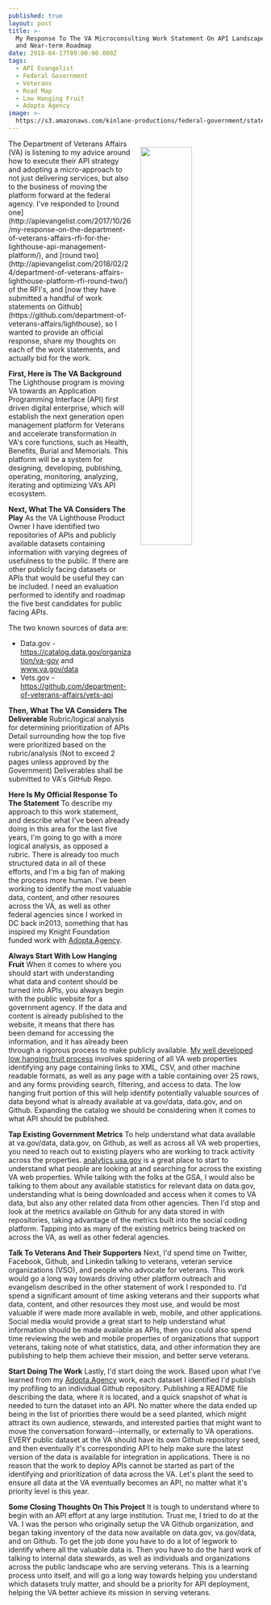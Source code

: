 ```yaml
---
published: true
layout: post
title: >-
  My Response To The VA Microconsulting Work Statement On API Landscape Analysis
  and Near-term Roadmap
date: 2018-04-17T09:00:00.000Z
tags:
  - API Evangelist
  - Federal Government
  - Veterans
  - Road Map
  - Low Hanging Fruit
  - Adopta Agency
image: >-
  https://s3.amazonaws.com/kinlane-productions/federal-government/state-2017/kin-lane-presidential-innovation-fellow.png
---
```

<p><img src="{{ page.image }}" width="45%" align="right" style="padding: 15px;" /></p>The Department of Veterans Affairs (VA) is listening to my advice around how to execute their API strategy and adopting a micro-approach to not just delivering services, but also to the business of moving the platform forward at the federal agency. I've responded to [round one](http://apievangelist.com/2017/10/26/my-response-on-the-department-of-veterans-affairs-rfi-for-the-lighthouse-api-management-platform/), and [round two](http://apievangelist.com/2018/02/24/department-of-veterans-affairs-lighthouse-platform-rfi-round-two/) of the RFI's, and [now they have submitted a handful of work statements on Github](https://github.com/department-of-veterans-affairs/lighthouse), so I wanted to provide an official response, share my thoughts on each of the work statements, and actually bid for the work.

**First, Here is The VA Background**
The Lighthouse program is moving VA towards an Application Programming Interface (API) first driven digital enterprise, which will establish the next generation open management platform for Veterans and accelerate transformation in VA's core functions, such as Health, Benefits, Burial and Memorials. This platform will be a system for designing, developing, publishing, operating, monitoring, analyzing, iterating and optimizing VA’s API ecosystem.

**Next, What The VA Considers The Play**
As the VA Lighthouse Product Owner I have identified two repositories of APIs and publicly available datasets containing information with varying degrees of usefulness to the public. If there are other publicly facing datasets or APIs that would be useful they can be included. I need an evaluation performed to identify and roadmap the five best candidates for public facing APIs.

The two known sources of data are:

- Data.gov - https://catalog.data.gov/organization/va-gov and www.va.gov/data
- Vets.gov - https://github.com/department-of-veterans-affairs/vets-api

**Then, What The VA Considers The Deliverable**
Rubric/logical analysis for determining prioritization of APIs
Detail surrounding how the top five were prioritized based on the rubric/analysis (Not to exceed 2 pages unless approved by the Government)
Deliverables shall be submitted to VA's GitHub Repo.

**Here Is My Official Response To The Statement**
To describe my approach to this work statement, and describe what I've been already doing in this area for the last five years, I'm going to go with a more logical analysis, as opposed a rubric. There is already too much structured data in all of these efforts, and I'm a big fan of making the process more human. I've been working to identify the most valuable data, content, and other resoures across the VA, as well as other federal agencies since I worked in DC back in2013, something that has inspired my Knight Foundation funded work with [Adopta.Agency](http://adopta.agency/).

**Always Start With Low Hanging Fruit**
When it comes to where you should start with understanding what data and content should be turned into APIs, you always begin with the public website for a government agency. If the data and content is already published to the website, it means that there has been demand for accessing the information, and it has already been through a rigorous process to make publicly available. [My well developed low hanging fruit process](https://apievangelist.com/2016/04/13/formalizing-my-approach-to-identifying-the-low-hanging-api-fruit/) involves spidering of all VA web properties identifying any page containing links to XML, CSV, and other machine readable formats, as well as any page with a table containing over 25 rows, and any forms providing search, filtering, and access to data. The low hanging fruit portion of this will help identify potentially valuable sources of data beyond what is already available at va.gov/data, data.gov, and on Github. Expanding the catalog we should be considering when it comes to what API should be published.

**Tap Existing Government Metrics**
To help understand what data available at va.gov/data, data.gov, on Github, as well as across all VA web properties, you need to reach out to existing players who are working to track activity across the properties. [analytics.usa.gov](http://aalytics.usa.gov) is a great place to start to understand what people are looking at and searching for across the existing VA web properties. While talking with the folks at the GSA, I would also be talking to them about any available statistics for relevant data on data.gov, understanding what is being downloaded and access when it comes to VA data, but also any other related data from other agencies. Then I'd stop and look at the metrics available on Github for any data stored in with repositories, taking advantage of the metrics built into the social coding platform. Tapping into as many of the existing metrics being tracked on across the VA, as well as other federal agencies.

**Talk To Veterans And Their Supporters**
Next, I'd spend time on Twitter, Facebook, Github, and Linkedin talking to veterans, veteran service organizations (VSO), and people who advocate for veterans. This work would go a long way towards driving other platform outreach and evangelism described in the other statement of work I responded to. I'd spend a significant amount of time asking veterans and their supports what data, content, and other resources they most use, and would be most valuable if were made more available in web, mobile, and other applications. Social media would provide a great start to help understand what information should be made available as APIs, then you could also spend time reviewing the web and mobile properties of organizations that support veterans, taking note of what statistics, data, and other information they are publishing to help them achieve their mission, and better serve veterans.

**Start Doing The Work**
Lastly, I'd start doing the work. Based upon what I've learned from my [Adopta.Agency](http://adopta.agency/) work, each dataset I identified I'd publish my profiling to an individual Github repository. Publishing a README file describing the data, where it is located, and a quick snapshot of what is needed to turn the dataset into an API. No matter where the data ended up being in the list of priorities there would be a seed planted, which might attract its own audience, stewards, and interested parties that might want to move the conversation forward--internally, or externally to VA operations. EVERY public dataset at the VA should have its own Github repository seed, and then eventually it's corresponding API to help make sure the latest version of the data is available for integration in applications. There is no reason that the work to deploy APIs cannot be started as part of the identifying and prioritization of data across the VA. Let's plant the seed to ensure all data at the VA eventually becomes an API, no matter what it's priority level is this year.

**Some Closing Thoughts On This Project**
It is tough to understand where to begin with an API effort at any large institution. Trust me, I tried to do at the VA. I was the person who originally setup the VA Github organization, and began taking inventory of the data now available on data.gov, va.gov/data, and on Github. To get the job done you have to do a lot of legwork to identify where all the valuable data is. Then you have to do the hard work of talking to internal data stewards, as well as individuals and organizations across the public landscape who are serving veterans. This is a learning process unto itself, and will go a long way towards helping you understand which datasets truly matter, and should be a priority for API deployment, helping the VA better achieve its mission in serving veterans.
